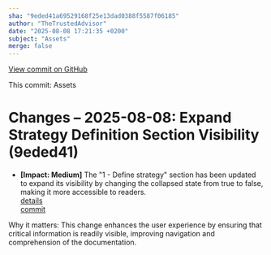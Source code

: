 ```yaml
---
sha: "9eded41a69529168f25e13dad0388f5587f06185"
author: "TheTrustedAdvisor"
date: "2025-08-08 17:21:35 +0200"
subject: "Assets"
merge: false
---
```


[View commit on GitHub](https://github.com/TheTrustedAdvisor/FabricAdoptionFramework/commit/9eded41a69529168f25e13dad0388f5587f06185)

This commit: Assets

# Changes – 2025-08-08: Expand Strategy Definition Section Visibility (9eded41)

- **[Impact: Medium]** The "1 - Define strategy" section has been updated to expand its visibility by changing the collapsed state from true to false, making it more accessible to readers.  
   [details](/docs/about/changes/2025-08-08-assets)  
   [commit](https://github.com/TheTrustedAdvisor/FabricAdoptionFramework/commit/9eded41a69529168f25e13dad0388f5587f06185)  

Why it matters: This change enhances the user experience by ensuring that critical information is readily visible, improving navigation and comprehension of the documentation.
